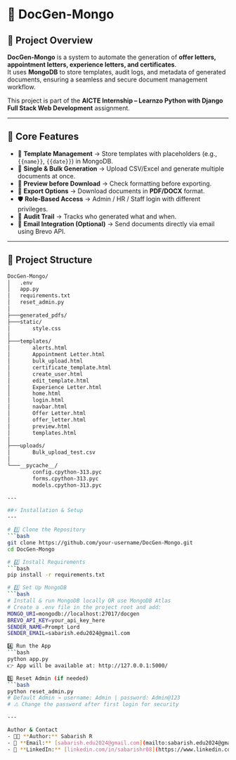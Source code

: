 # 📄 DocGen-Mongo

## 🚀 Project Overview
**DocGen-Mongo** is a system to automate the generation of **offer letters, appointment letters, experience letters, and certificates**.  
It uses **MongoDB** to store templates, audit logs, and metadata of generated documents, ensuring a seamless and secure document management workflow.  

This project is part of the **AICTE Internship – Learnzo Python with Django Full Stack Web Development** assignment.  

---

## 🎯 Core Features
- 📑 **Template Management** → Store templates with placeholders (e.g., `{{name}}`, `{{date}}`) in MongoDB.  
- 👥 **Single & Bulk Generation** → Upload CSV/Excel and generate multiple documents at once.  
- 👀 **Preview before Download** → Check formatting before exporting.  
- 📂 **Export Options** → Download documents in **PDF/DOCX** format.  
- 🛡 **Role-Based Access** → Admin / HR / Staff login with different privileges.  
- 📜 **Audit Trail** → Tracks who generated what and when.  
- 📧 **Email Integration (Optional)** → Send documents directly via email using Brevo API.  

---

## 📂 Project Structure

```bash
DocGen-Mongo/  
│   .env  
│   app.py  
│   requirements.txt  
│   reset_admin.py  
│
├───generated_pdfs/  
├───static/  
│       style.css  
│
├───templates/  
│       alerts.html  
│       Appointment Letter.html  
│       bulk_upload.html  
│       certificate_template.html  
│       create_user.html  
│       edit_template.html  
│       Experience Letter.html  
│       home.html  
│       login.html  
│       navbar.html  
│       Offer Letter.html  
│       offer_letter.html  
│       preview.html  
│       templates.html  
│
├───uploads/  
│       Bulk_upload_test.csv  
│
└───__pycache__/  
        config.cpython-313.pyc  
        forms.cpython-313.pyc  
        models.cpython-313.pyc

---

##⚡ Installation & Setup
---

# 1️⃣ Clone the Repository
```bash
git clone https://github.com/your-username/DocGen-Mongo.git
cd DocGen-Mongo

# 2️⃣ Install Requirements
```bash
pip install -r requirements.txt

# 3️⃣ Set Up MongoDB
```bash
# Install & run MongoDB locally OR use MongoDB Atlas
# Create a .env file in the project root and add:
MONGO_URI=mongodb://localhost:27017/docgen
BREVO_API_KEY=your_api_key_here
SENDER_NAME=Prompt Lord
SENDER_EMAIL=sabarish.edu2024@gmail.com

4️⃣ Run the App
```bash
python app.py
👉 App will be available at: http://127.0.0.1:5000/

5️⃣ Reset Admin (if needed)
```bash
python reset_admin.py
# Default Admin → username: Admin | password: Admin@123
# ⚠️ Change the password after first login for security

---

Author & Contact
- 👨‍💻 **Author:** Sabarish R  
- 📧 **Email:** [sabarish.edu2024@gmail.com](mailto:sabarish.edu2024@gmail.com)  
- 🔗 **LinkedIn:** [linkedin.com/in/sabarishr08](https://www.linkedin.com/in/sabarishr08/)  
